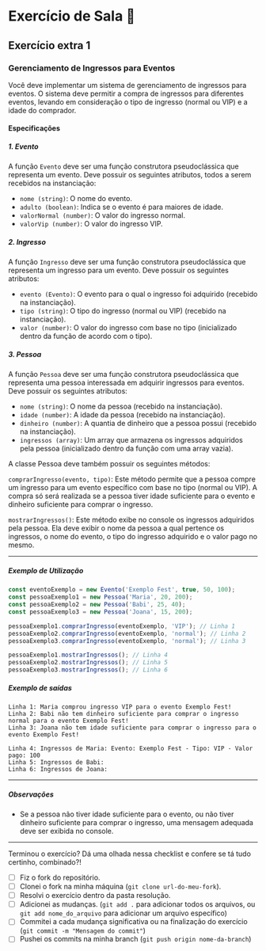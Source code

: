 # Exercício de Sala 🏫  

## Exercício extra 1

### Gerenciamento de Ingressos para Eventos

Você deve implementar um sistema de gerenciamento de ingressos para eventos. O sistema deve permitir a compra de ingressos para diferentes eventos, levando em consideração o tipo de ingresso (normal ou VIP) e a idade do comprador.

#### Especificações

##### 1. Evento
A função `Evento` deve ser uma função construtora pseudoclássica que representa um evento. Deve possuir os seguintes atributos, todos a serem recebidos na instanciação:

- `nome (string)`: O nome do evento.
- `adulto (boolean)`: Indica se o evento é para maiores de idade.
- `valorNormal (number)`: O valor do ingresso normal.
- `valorVip (number)`: O valor do ingresso VIP.

##### 2. Ingresso
A função `Ingresso` deve ser uma função construtora pseudoclássica que representa um ingresso para um evento. Deve possuir os seguintes atributos:

- `evento (Evento)`: O evento para o qual o ingresso foi adquirido (recebido na instanciação).
- `tipo (string)`: O tipo do ingresso (normal ou VIP) (recebido na instanciação).
- `valor (number)`: O valor do ingresso com base no tipo (inicializado dentro da função de acordo com o tipo).

##### 3. Pessoa
A função `Pessoa` deve ser uma função construtora pseudoclássica que representa uma pessoa interessada em adquirir ingressos para eventos. Deve possuir os seguintes atributos:

- `nome (string)`: O nome da pessoa (recebido na instanciação).
- `idade (number)`: A idade da pessoa (recebido na instanciação).
- `dinheiro (number)`: A quantia de dinheiro que a pessoa possui (recebido na instanciação).
- `ingressos (array)`: Um array que armazena os ingressos adquiridos pela pessoa (inicializado dentro da função com uma array vazia).

A classe Pessoa deve também possuir os seguintes métodos:

`comprarIngresso(evento, tipo)`: Este método permite que a pessoa compre um ingresso para um evento específico com base no tipo (normal ou VIP). A compra só será realizada se a pessoa tiver idade suficiente para o evento e dinheiro suficiente para comprar o ingresso.

`mostrarIngressos()`: Este método exibe no console os ingressos adquiridos pela pessoa. Ela deve exibir o nome da pessoa a qual pertence os ingressos, o nome do evento, o tipo do ingresso adquirido e o valor pago no mesmo.

---

##### Exemplo de Utilização

```javascript
const eventoExemplo = new Evento('Exemplo Fest', true, 50, 100);
const pessoaExemplo1 = new Pessoa('Maria', 20, 200);
const pessoaExemplo2 = new Pessoa('Babi', 25, 40);
const pessoaExemplo3 = new Pessoa('Joana', 15, 200);

pessoaExemplo1.comprarIngresso(eventoExemplo, 'VIP'); // Linha 1
pessoaExemplo2.comprarIngresso(eventoExemplo, 'normal'); // Linha 2
pessoaExemplo3.comprarIngresso(eventoExemplo, 'normal'); // Linha 3

pessoaExemplo1.mostrarIngressos(); // Linha 4
pessoaExemplo2.mostrarIngressos(); // Linha 5
pessoaExemplo3.mostrarIngressos(); // Linha 6
```

##### Exemplo de saídas
```
Linha 1: Maria comprou ingresso VIP para o evento Exemplo Fest!
Linha 2: Babi não tem dinheiro suficiente para comprar o ingresso normal para o evento Exemplo Fest!
Linha 3: Joana não tem idade suficiente para comprar o ingresso para o evento Exemplo Fest!

Linha 4: Ingressos de Maria: Evento: Exemplo Fest - Tipo: VIP - Valor pago: 100
Linha 5: Ingressos de Babi:
Linha 6: Ingressos de Joana:
```

---

##### Observações
- Se a pessoa não tiver idade suficiente para o evento, ou não tiver dinheiro suficiente para comprar o ingresso, uma mensagem adequada deve ser exibida no console.

---

Terminou o exercício? Dá uma olhada nessa checklist e confere se tá tudo certinho, combinado?!

- [ ] Fiz o fork do repositório.
- [ ] Clonei o fork na minha máquina (`git clone url-do-meu-fork`).
- [ ] Resolvi o exercício dentro da pasta resolução.
- [ ] Adicionei as mudanças. (`git add .` para adicionar todos os arquivos, ou `git add nome_do_arquivo` para adicionar um arquivo específico)
- [ ] Commitei a cada mudança significativa ou na finalização do exercício (`git commit -m "Mensagem do commit"`)
- [ ] Pushei os commits na minha branch (`git push origin nome-da-branch`)
